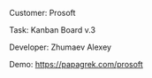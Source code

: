 Сustomer: Prosoft

Task: Kanban Board v.3

Developer: Zhumaev Alexey

Demo: https://papagrek.com/prosoft